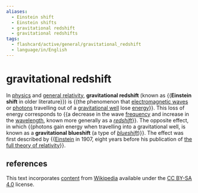 ```yaml
---
aliases:
  - Einstein shift
  - Einstein shifts
  - gravitational redshift
  - gravitational redshifts
tags:
  - flashcard/active/general/gravitational_redshift
  - language/in/English
---
```


# gravitational redshift

In [physics](physics.md) and [general relativity](general%20relativity.md), __gravitational redshift__ (known as {{__Einstein shift__ in older literature}}) is {{the phenomenon that [electromagnetic waves](electromagnetic%20radiation.md) or [photons](photon.md) travelling out of a [gravitational well](sphere%20of%20influence%20(astrodynamics).md) lose [energy](energy.md)}}. This loss of energy corresponds to {{a decrease in the wave [frequency](frequency.md) and increase in the [wavelength](wavelength.md), known more generally as a _[redshift](redshift.md)_}}. The opposite effect, in which {{photons gain energy when travelling into a gravitational well, is known as a __gravitational blueshift__ (a type of _[blueshift](redshift.md#blueshift)_)}}. The effect was first described by {{[Einstein](Albert%20Einstein.md) in 1907, eight years before his publication of [the full theory of relativity](general%20relativity.md)}}. <!--SR:!2025-05-17,214,330!2025-03-17,166,310!2025-03-20,156,270!2024-11-04,69,310!2025-01-07,102,250-->

## references

This text incorporates [content](https://en.wikipedia.org/wiki/gravitational_redshift) from [Wikipedia](Wikipedia.md) available under the [CC BY-SA 4.0](https://creativecommons.org/licenses/by-sa/4.0/) license.
